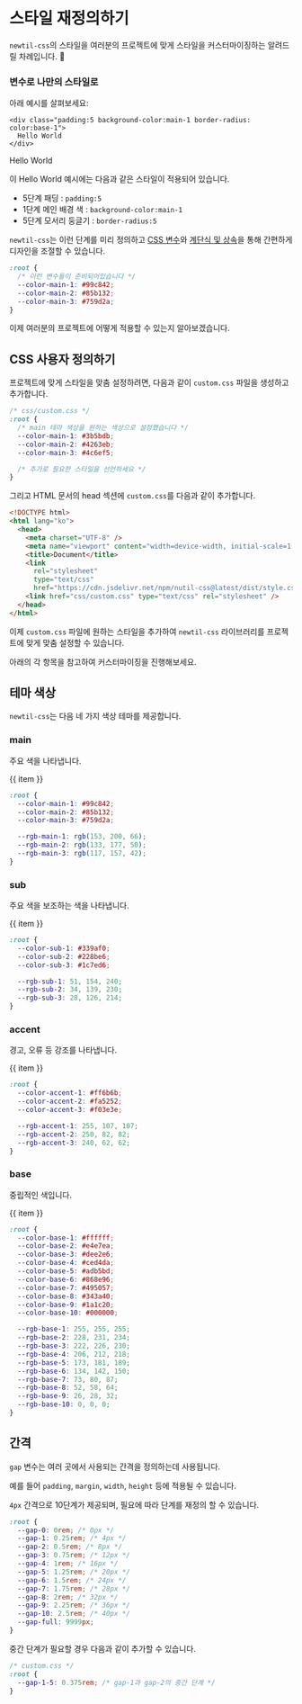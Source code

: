 <script setup>
import ExampleSection from "../components/ExampleSection.vue"
</script>

# 스타일 재정의하기

`newtil-css`의 스타일을 여러분의 프로젝트에 맞게 스타일을 커스터마이징하는 알려드릴 차례입니다. 🚀

### 변수로 나만의 스타일로

아래 예시를 살펴보세요:

```html{1}
<div class="padding:5 background-color:main-1 border-radius: color:base-1">
  Hello World
</div>
```

<ExampleSection>
  <template #h>스타일 재정의하기</template>
  <div class="padding:5 bg-color:main-1 border-radius:5 color:base-1">Hello World</div>
</ExampleSection>

이 Hello World 예시에는 다음과 같은 스타일이 적용되어 있습니다.

- 5단계 패딩 : `padding:5`
- 1단계 메인 배경 색 : `background-color:main-1`
- 5단계 모서리 둥글기 : `border-radius:5`

`newtil-css`는 이런 단계를 미리 정의하고 [CSS 변수](https://developer.mozilla.org/en-US/docs/Web/CSS/Using_CSS_custom_properties)와 [계단식 및 상속](https://developer.mozilla.org/ko/docs/Learn/CSS/Building_blocks/Cascade_and_inheritance)을 통해 간편하게 디자인을 조절할 수 있습니다.

```css
:root {
  /* 이런 변수들이 준비되어있습니다 */
  --color-main-1: #99c842;
  --color-main-2: #85b132;
  --color-main-3: #759d2a;
}
```

이제 여러분의 프로젝트에 어떻게 적용할 수 있는지 알아보겠습니다.

## CSS 사용자 정의하기

프로젝트에 맞게 스타일을 맞춤 설정하려면, 다음과 같이 `custom.css` 파일을 생성하고 추가합니다.

```css
/* css/custom.css */
:root {
  /* main 테마 색상을 원하는 색상으로 설정했습니다 */
  --color-main-1: #3b5bdb;
  --color-main-2: #4263eb;
  --color-main-3: #4c6ef5;

  /* 추가로 필요한 스타일을 선언하세요 */
}
```

그리고 HTML 문서의 head 섹션에 `custom.css`를 다음과 같이 추가합니다.

```html {11}
<!DOCTYPE html>
<html lang="ko">
  <head>
    <meta charset="UTF-8" />
    <meta name="viewport" content="width=device-width, initial-scale=1.0" />
    <title>Document</title>
    <link
      rel="stylesheet"
      type="text/css"
      href="https://cdn.jsdelivr.net/npm/nutil-css@latest/dist/style.css" />
    <link href="css/custom.css" type="text/css" rel="stylesheet" />
  </head>
</html>
```

이제 `custom.css` 파일에 원하는 스타일을 추가하여 `newtil-css` 라이브러리를 프로젝트에 맞게 맞춤 설정할 수 있습니다.

아래의 각 항목을 참고하여 커스터마이징을 진행해보세요.

## 테마 색상

`newtil-css`는 다음 네 가지 색상 테마를 제공합니다.

### main

주요 색을 나타냅니다.

<div class="d:flex">
  <div v-for="item of Array.from({length: 3}, (v, i) => i + 1)" class="h:10 w:10" :class="`d:flex ai:center jc:center c:base-1 bg-color:main-${item}`" > {{ item }} </div>
</div>

```css
:root {
  --color-main-1: #99c842;
  --color-main-2: #85b132;
  --color-main-3: #759d2a;

  --rgb-main-1: rgb(153, 200, 66);
  --rgb-main-2: rgb(133, 177, 50);
  --rgb-main-3: rgb(117, 157, 42);
}
```

### sub

주요 색을 보조하는 색을 나타냅니다.

<div class="d:flex">
  <div v-for="item of Array.from({length: 3}, (v, i) => i + 1)" class="h:10 w:10" :class="`d:flex ai:center jc:center c:base-1 bg-color:sub-${item}`" > {{ item }} </div>
</div>

```css
:root {
  --color-sub-1: #339af0;
  --color-sub-2: #228be6;
  --color-sub-3: #1c7ed6;

  --rgb-sub-1: 51, 154, 240;
  --rgb-sub-2: 34, 139, 230;
  --rgb-sub-3: 28, 126, 214;
}
```

### accent

경고, 오류 등 강조를 나타냅니다.

<div class="d:flex">
  <div v-for="item of Array.from({length: 3}, (v, i) => i + 1)" class="h:10 w:10" :class="`d:flex ai:center jc:center c:base-1 bg-color:accent-${item}`" > {{ item }} </div>
</div>

```css
:root {
  --color-accent-1: #ff6b6b;
  --color-accent-2: #fa5252;
  --color-accent-3: #f03e3e;

  --rgb-accent-1: 255, 107, 107;
  --rgb-accent-2: 250, 82, 82;
  --rgb-accent-3: 240, 62, 62;
}
```

### base

중립적인 색입니다.

<div class="d:flex">
  <div v-for="item of Array.from({length: 10}, (v, i) => i + 1)" class="h:10 w:10" :class="`d:flex ai:center jc:center c:base-1 bg-color:base-${item}`" > {{ item }} </div>
</div>

```css
:root {
  --color-base-1: #ffffff;
  --color-base-2: #e4e7ea;
  --color-base-3: #dee2e6;
  --color-base-4: #ced4da;
  --color-base-5: #adb5bd;
  --color-base-6: #868e96;
  --color-base-7: #495057;
  --color-base-8: #343a40;
  --color-base-9: #1a1c20;
  --color-base-10: #000000;

  --rgb-base-1: 255, 255, 255;
  --rgb-base-2: 228, 231, 234;
  --rgb-base-3: 222, 226, 230;
  --rgb-base-4: 206, 212, 218;
  --rgb-base-5: 173, 181, 189;
  --rgb-base-6: 134, 142, 150;
  --rgb-base-7: 73, 80, 87;
  --rgb-base-8: 52, 58, 64;
  --rgb-base-9: 26, 28, 32;
  --rgb-base-10: 0, 0, 0;
}
```

## 간격

`gap` 변수는 여러 곳에서 사용되는 간격을 정의하는데 사용됩니다.

예를 들어 `padding`, `margin`, `width`, `height` 등에 적용될 수 있습니다.

`4px` 간격으로 10단계가 제공되며, 필요에 따라 단계를 재정의 할 수 있습니다.

```css
:root {
  --gap-0: 0rem; /* 0px */
  --gap-1: 0.25rem; /* 4px */
  --gap-2: 0.5rem; /* 8px */
  --gap-3: 0.75rem; /* 12px */
  --gap-4: 1rem; /* 16px */
  --gap-5: 1.25rem; /* 20px */
  --gap-6: 1.5rem; /* 24px */
  --gap-7: 1.75rem; /* 28px */
  --gap-8: 2rem; /* 32px */
  --gap-9: 2.25rem; /* 36px */
  --gap-10: 2.5rem; /* 40px */
  --gap-full: 9999px;
}
```

중간 단계가 필요할 경우 다음과 같이 추가할 수 있습니다.

```css
/* custom.css */
:root {
  --gap-1-5: 0.375rem; /* gap-1과 gap-2의 중간 단계 */
}
```
